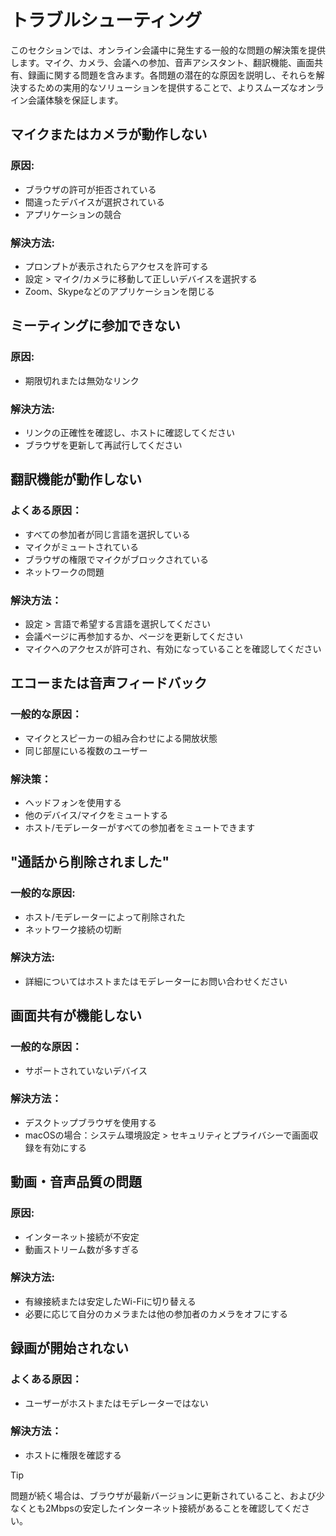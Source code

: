 # トラブルシューティング

このセクションでは、オンライン会議中に発生する一般的な問題の解決策を提供します。マイク、カメラ、会議への参加、音声アシスタント、翻訳機能、画面共有、録画に関する問題を含みます。各問題の潜在的な原因を説明し、それらを解決するための実用的なソリューションを提供することで、よりスムーズなオンライン会議体験を保証します。

## マイクまたはカメラが動作しない

### 原因:

- ブラウザの許可が拒否されている
- 間違ったデバイスが選択されている
- アプリケーションの競合

### 解決方法:

- プロンプトが表示されたらアクセスを許可する
- 設定 > マイク/カメラに移動して正しいデバイスを選択する
- Zoom、Skypeなどのアプリケーションを閉じる

## ミーティングに参加できない

### 原因:

- 期限切れまたは無効なリンク

### 解決方法:

- リンクの正確性を確認し、ホストに確認してください
- ブラウザを更新して再試行してください

## 翻訳機能が動作しない

### よくある原因：

- すべての参加者が同じ言語を選択している
- マイクがミュートされている
- ブラウザの権限でマイクがブロックされている
- ネットワークの問題

### 解決方法：

- 設定 > 言語で希望する言語を選択してください
- 会議ページに再参加するか、ページを更新してください
- マイクへのアクセスが許可され、有効になっていることを確認してください

## エコーまたは音声フィードバック

### 一般的な原因：

- マイクとスピーカーの組み合わせによる開放状態
- 同じ部屋にいる複数のユーザー

### 解決策：

- ヘッドフォンを使用する
- 他のデバイス/マイクをミュートする
- ホスト/モデレーターがすべての参加者をミュートできます

## "通話から削除されました"

### 一般的な原因:

- ホスト/モデレーターによって削除された
- ネットワーク接続の切断

### 解決方法:

- 詳細についてはホストまたはモデレーターにお問い合わせください

## 画面共有が機能しない

### 一般的な原因：

- サポートされていないデバイス

### 解決方法：

- デスクトップブラウザを使用する
- macOSの場合：システム環境設定 > セキュリティとプライバシーで画面収録を有効にする

## 動画・音声品質の問題

### 原因:

- インターネット接続が不安定
- 動画ストリーム数が多すぎる

### 解決方法:

- 有線接続または安定したWi-Fiに切り替える
- 必要に応じて自分のカメラまたは他の参加者のカメラをオフにする

## 録画が開始されない

### よくある原因：

- ユーザーがホストまたはモデレーターではない

### 解決方法：

- ホストに権限を確認する

> [!TIP]
> 問題が続く場合は、ブラウザが最新バージョンに更新されていること、および少なくとも2Mbpsの安定したインターネット接続があることを確認してください。